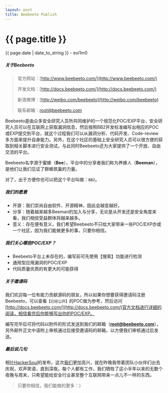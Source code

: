```yaml
---
layout: post
title: Beebeeto Publish
---
```


{{ page.title }}
================
<p class="date">{{ page.date | date_to_string }} - evi1m0</p>


##### 关于Beebeeto

> 官方网站：[http://www.beebeeto.com/](http://www.beebeeto.com/)
> 
> 开发文档：[http://docs.beebeeto.com/](http://docs.beebeeto.com/)
> 
> 新浪微博：[http://weibo.com/beebeeto](http://weibo.com/beebeeto)
> 
> 联系邮箱：root@beebeeto.com

Beebeeto是由众多安全研究人员所共同维护的一个规范化POC/EXP平台，安全研究人员可以在互联网上获取漏洞信息，然后按照BB2开发标准编写出相应的POC或EXP提交到平台，就这个过程我们可以从漏洞分析、代码开发、Code-review多方面来提升自身能力。另外，在这个社区的基础上安全研究人员可以很方便的获取到相关脚本进行安全测试，与此同时Beebeeto还为大家提供了一个开放、自由交流的平台。

Beebeeto名字源于蜜蜂（**Bee**），平台中的分享者我们称为养蜂人（**Beeman**），是他们让我们见证了群蜂筑巢的力量。

对了，出于方便你也可以把这个平台叫做：```BB2```。


##### 我们的愿景

- 开源：我们崇尚自由软件、开源精神，因此会越变越好。
- 分享：随着越来越多Beeman的加入与分享，无论是从开发还是安全角度来看，我们相信受益群体将越来越多。
- 意义：存在便有意义，我们希望Beebeeto不只给大家带来一些POC/EXP亦或一个社区，因为我们能做更多的事，只要你相信。

##### 我们关心哪些POC/EXP？

- Beebeeto平台上未存在的，编写前可先使用【搜索】功能进行检测
- 通用型应用漏洞的POC/EXP
- 代码质量优质的有更大的可能获得

##### 关于邀请码

我们欢迎每一位有能力贡献源码的朋友，所以如果你想要获得邀请码注册Beebeeto，可以查看```【已经公开】```的POC做为参考，然后访问[http://docs.beebeeto.com/](http://docs.beebeeto.com/)官方文档进行详细的阅读，相信看完后你能够写出你的POC/EXP。

编写完毕后可将代码以附件的形式发送到我们的邮箱（**root@beebeeto.com**），另外邮件正文中请附上审核通过后接受邀请码的邮箱，以方便我们审核通过后发送。


##### 最后说几句

相比[HackerSoul](http://HackerSoul.com)的发布，这次[我们](http://www.ff0000.cc)更加高兴，就在昨晚我带着团队小伙伴们出去庆祝，欢声笑语，直到深夜。每个人都有工作，我们牺牲了这小半年以来的无数个夜晚与周末，只希望能给安全行业甚至整个互联网带来一点儿不一样的东西。

> 只要你相信，我们能做的更多：）
